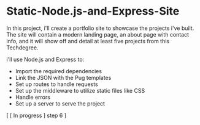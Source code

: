 # Static-Node.js-and-Express-Site

In this project, i'll create a portfolio site to showcase the projects i've built. The site will contain a modern landing page, an about page with contact info, and it will show off and detail at least five projects from this Techdegree.

i'll use Node.js and Express to:

* Import the required dependencies
* Link the JSON with the Pug templates
* Set up routes to handle requests
* Set up the middleware to utilize static files like CSS
* Handle errors
* Set up a server to serve the project

[ [ In progress ] step 6 ]